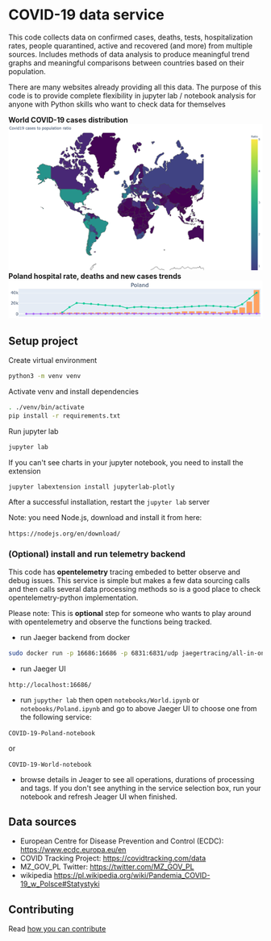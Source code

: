 # COVID-19 data service

This code collects data on confirmed cases, deaths, tests, hospitalization rates, people quarantined, active and recovered (and more) from multiple sources. Includes methods of data analysis to produce meaningful trend graphs and meaningful comparisons between countries based on their population.

There are many websites already providing all this data. The purpose of this code is to provide complete flexibility in jupyter lab / notebook analysis for anyone with Python skills who want to check data for themselves

**World COVID-19 cases distribution**
![World Covid-19 pandemia ratio](World.png)
**Poland hospital rate, deaths and new cases trends**
![Poland  Covid-19 stats](Poland.png)

## Setup project

Create virtual environment

```bash
python3 -m venv venv
```

Activate venv and install dependencies

```bash
. ./venv/bin/activate
pip install -r requirements.txt
```

Run jupyter lab

```bash
jupyter lab
```

If you can't see charts in your jupyter notebook, you need to install the extension

```bash
jupyter labextension install jupyterlab-plotly
```

After a successful installation, restart the `jupyter lab` server

Note: you need Node.js, download and install it from here:

`https://nodejs.org/en/download/`

### (Optional) install and run telemetry backend

This code has **opentelemetry** tracing embeded to better observe and debug issues. This service is simple but makes a few data sourcing calls and then calls several data processing methods so is a good place to check opentelemetry-python implementation.

Please note: This is **optional** step for someone who wants to play around with opentelemetry and observe the functions being tracked.

* run Jaeger backend from docker

```bash
sudo docker run -p 16686:16686 -p 6831:6831/udp jaegertracing/all-in-one
```

* run Jaeger UI

`http://localhost:16686/`

* run `jupyther lab` then open `notebooks/World.ipynb` or `notebooks/Poland.ipynb` and go to above Jaeger UI to choose one from the following service:

`COVID-19-Poland-notebook`

or

`COVID-19-World-notebook`

* browse details in Jeager to see all operations, durations of processing and tags. If you don't see anything in the service selection box, run your notebook and refresh Jeager UI when finished.

## Data sources

* European Centre for Disease Prevention and Control (ECDC): https://www.ecdc.europa.eu/en
* COVID Tracking Project: https://covidtracking.com/data
* MZ_GOV_PL Twitter: https://twitter.com/MZ_GOV_PL
* wikipedia https://pl.wikipedia.org/wiki/Pandemia_COVID-19_w_Polsce#Statystyki

## Contributing

Read [how you can contribute](CONTRIBUTING.md)

